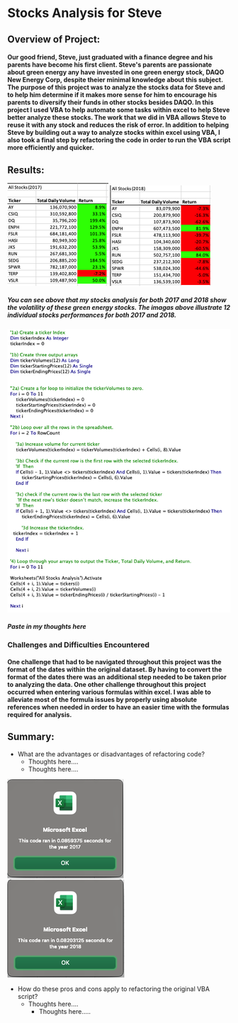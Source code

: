 # Stocks Analysis for Steve

## Overview of Project: 

#### Our good friend, Steve, just graduated with a finance degree and his parents have become his first client. Steve's parents are passionate about green energy any have invested in one green energy stock, DAQO New Energy Corp, despite theier minimal knowledge about this subject.  The purpose of this project was to analyze the stocks data for Steve and to help him determine if it makes more sense for him to encourage his parents to diversify their funds in other stocks besides DAQO. In this project I used VBA to help automate some tasks within excel to help Steve better analyze these stocks. The work that we did in VBA allows Steve to reuse it with any stock and reduces the risk of error. In addition to helping Steve by building out a way to analyze stocks within excel using VBA, I also took a final step by refactoring the code in order to run the VBA script more efficiently and quicker.

## Results:

![2017 All Stocks](https://github.com/matthubb17/stocks-analysis/blob/main/Resources/2017%20All%20Stocks.png?raw=true) ![2017 All Stocks](https://github.com/matthubb17/stocks-analysis/blob/main/Resources/2018%20All%20Stocks.png?raw=true)

##### You can see above that my stocks analysis for both 2017 and 2018 show the volatility of these green energy stocks. The imagas above illustrate 12 individual stocks performances for both 2017 and 2018.

![VBA Script Refactored Example](https://github.com/matthubb17/stocks-analysis/blob/main/Resources/VBA%20Script%20Refactored.png?raw=true)

##### Paste in my thoughts here





### Challenges and Difficulties Encountered

#### One challenge that had to be navigated throughout this project was the format of the dates within the original dataset. By having to convert the format of the dates there was an additional step needed to be taken prior to analyzing the data. One other challenge throughout this project occurred when entering various formulas within excel. I was able to alleviate most of the formula issues by properly using absolute references when needed in order to have an easier time with the formulas required for analysis.

## Summary:

- What are the advantages or disadvantages of refactoring code?
  - Thoughts here....
  - Thoughts here....

![2017](https://github.com/matthubb17/stocks-analysis/blob/main/Resources/2017%20Run%20Script.png?raw=true) ![2018](https://github.com/matthubb17/stocks-analysis/blob/main/Resources/2018%20Run%20Script.png?raw=true)




- How do these pros and cons apply to refactoring the original VBA script?
  - Thoughts here....
     - Thoughts here.....
